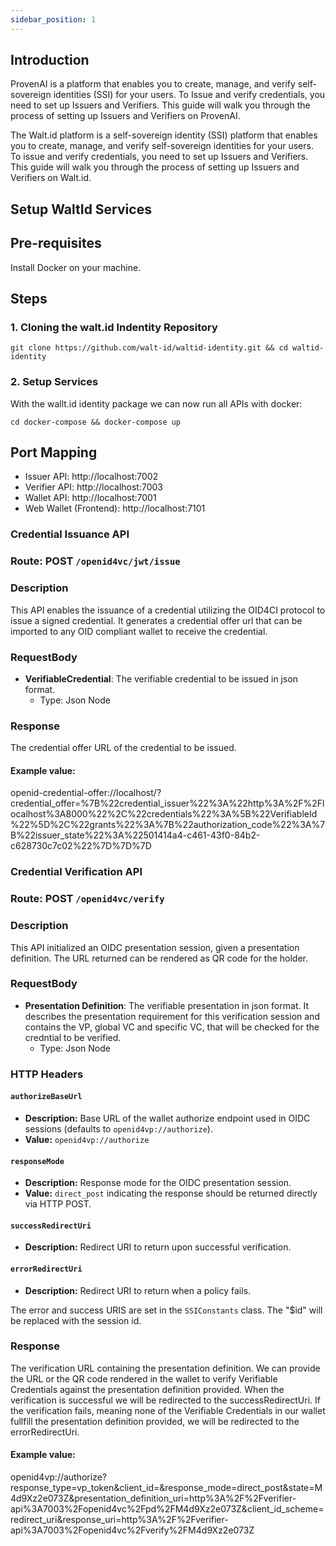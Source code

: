 ```yaml
---
sidebar_position: 1
---
```


## Introduction
ProvenAI is a platform that enables you to create, manage, and verify self-sovereign identities (SSI) for your users.
To Issue and verify credentials, you need to set up Issuers and Verifiers. This guide will walk you through the process of setting up Issuers and Verifiers on ProvenAI.

The Walt.id platform is a self-sovereign identity (SSI) platform that enables you to create, manage, and verify self-sovereign identities for your users. To issue and verify credentials, you need to set up Issuers and Verifiers. 
This guide will walk you through the process of setting up Issuers and Verifiers on Walt.id.


## Setup WaltId Services 

## Pre-requisites
Install Docker on your machine.
## Steps
### 1. Cloning the walt.id Indentity Repository

```
git clone https://github.com/walt-id/waltid-identity.git && cd waltid-identity
```

### 2. Setup Services
With the wallt.id identity package we can now run all APIs with docker:

```
cd docker-compose && docker-compose up
```
## Port Mapping
- Issuer API: http://localhost:7002
- Verifier API: http://localhost:7003
- Wallet API: http://localhost:7001
- Web Wallet (Frontend): http://localhost:7101

### Credential Issuance API
### Route: POST `/openid4vc/jwt/issue`

### Description
This API enables the issuance of a credential utilizing the OID4CI protocol to issue a signed credential. It generates a credential offer url that can be imported to any OID compliant wallet to receive the credential.

### RequestBody
- **VerifiableCredential**: The verifiable credential to be issued in json format.
  - Type: Json Node

### Response
The credential offer URL of the credential to be issued.
#### Example value: 
openid-credential-offer://localhost/?credential_offer=%7B%22credential_issuer%22%3A%22http%3A%2F%2Flocalhost%3A8000%22%2C%22credentials%22%3A%5B%22VerifiableId%22%5D%2C%22grants%22%3A%7B%22authorization_code%22%3A%7B%22issuer_state%22%3A%22501414a4-c461-43f0-84b2-c628730c7c02%22%7D%7D%7D

### Credential Verification API
### Route: POST `/openid4vc/verify`

### Description
This API initialized an OIDC presentation session, given a presentation definition. The URL returned can be rendered as QR code for the holder.

### RequestBody
- **Presentation Definition**: The verifiable presentation in json format.  It describes the presentation requirement for this verification session and contains the VP, global VC and specific VC, that will be checked for the credntial to be verified.
  - Type: Json Node

### HTTP Headers

#### `authorizeBaseUrl`

- **Description:** Base URL of the wallet authorize endpoint used in OIDC sessions (defaults to `openid4vp://authorize`).
- **Value:** `openid4vp://authorize`

#### `responseMode`

- **Description:** Response mode for the OIDC presentation session.
- **Value:** `direct_post` indicating the response should be returned directly via HTTP POST.

#### `successRedirectUri`

- **Description:** Redirect URI to return upon successful verification.

#### `errorRedirectUri`

- **Description:** Redirect URI to return when a policy fails.

The error and success URIS are set in the `SSIConstants` class. The "$id" will be replaced with the session id.

### Response
The verification URL containing the presentation definition. We can provide the URL or the QR code rendered in the wallet to verify Verifiable Credentials against the presentation definition provided. When the verification is successful we will be redirected to the successRedirectUri. If the verification fails, meaning none of the Verifiable Credentials in our wallet fullfill the presentation definition provided, we will be redirected to the errorRedirectUri.
#### Example value: 
openid4vp://authorize?response_type=vp_token&client_id=&response_mode=direct_post&state=M4d9Xz2e073Z&presentation_definition_uri=http%3A%2F%2Fverifier-api%3A7003%2Fopenid4vc%2Fpd%2FM4d9Xz2e073Z&client_id_scheme=redirect_uri&response_uri=http%3A%2F%2Fverifier-api%3A7003%2Fopenid4vc%2Fverify%2FM4d9Xz2e073Z
